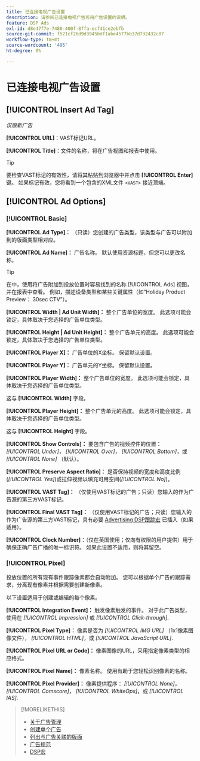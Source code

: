 ```yaml
---
title: 已连接电视广告设置
description: 请参阅已连接电视广告可用广告设置的说明。
feature: DSP Ads
exl-id: d8e47f7e-7480-400f-8ffa-ecf41ce2ebfb
source-git-commit: f521cf26d9d3945bdf1abe4577bb37d732432c87
workflow-type: tm+mt
source-wordcount: '495'
ht-degree: 0%

---
```


# 已连接电视广告设置

## [!UICONTROL Insert Ad Tag]

*仅限新广告*

**[!UICONTROL URL]**：VAST标记URL。

**[!UICONTROL Title]**：文件的名称，将在广告视图和报表中使用。

>[!TIP]
>
> 要检查VAST标记的有效性，请将其粘贴到浏览器中并点击 **[!UICONTROL Enter]** 键。 如果标记有效，您将看到一个包含的XML文件 `<VAST>` 接近顶端。

## [!UICONTROL Ad Options]

### [!UICONTROL Basic]

**[!UICONTROL Ad Type]：** （只读）您创建的广告类型，该类型与广告可以附加到的版面类型相对应。

**[!UICONTROL Ad Name]：** 广告名称。 默认使用资源标题，但您可以更改名称。

>[!TIP]
>
> 在中，使用将广告附加到投放位置时容易找到的名称 [!UICONTROL Ads] 视图，并在报表中查看。 例如，描述设备类型和某些关键属性（如“Holiday Product Preview： 30sec CTV”）。

**[!UICONTROL Width | Ad Unit Width]：** 整个广告单位的宽度。 此选项可能会锁定，具体取决于您选择的广告单位类型。

**[!UICONTROL Height | Ad Unit Height]：** 整个广告单元的高度。 此选项可能会锁定，具体取决于您选择的广告单位类型。

**[!UICONTROL Player X]：** 广告单位的X坐标。 保留默认设置。

**[!UICONTROL Player Y]：** 广告单元的Y坐标。 保留默认设置。

**[!UICONTROL Player Width]：** 整个广告单位的宽度。 此选项可能会锁定，具体取决于您选择的广告单位类型。

这与 **[!UICONTROL Width]** 字段。

**[!UICONTROL Player Height]：** 整个广告单元的高度。 此选项可能会锁定，具体取决于您选择的广告单位类型。

这与 **[!UICONTROL Height]** 字段。

**[!UICONTROL Show Controls]：** 要包含广告的视频控件的位置： *[!UICONTROL Under]*， *[!UICONTROL Over]*， *[!UICONTROL Bottom]*，或 *[!UICONTROL None]* （默认）。

**[!UICONTROL Preserve Aspect Ratio]：** 是否保持视频的宽度和高度比例(*[!UICONTROL Yes]*)或拉伸视频以填充可用空间(*[!UICONTROL No]*)。

**[!UICONTROL VAST Tag]：** （仅使用VAST标记的广告；只读）您输入的作为广告源的第三方VAST标记。

**[!UICONTROL Final VAST Tag]：** （仅使用VAST标记的广告；只读）您输入的作为广告源的第三方VAST标记，具有必要 [Advertising DSP跟踪宏](/help/dsp/campaign-management/macros.md) 已插入（如果适用）。

**[!UICONTROL Clock Number]**：（仅在英国使用；仅向有权限的用户提供）用于确保正确广告广播的唯一标识符。 如果此设置不适用，则将其留空。

### [!UICONTROL Pixel]

投放位置的所有现有事件跟踪像素都会自动附加。 您可以根据单个广告的跟踪需求，分离现有像素并根据需要创建新像素。

以下设置适用于创建或编辑的每个像素。

**[!UICONTROL Integration Event]：** 触发像素触发的事件。 对于此广告类型，使用在 *[!UICONTROL Impression]* 或 *[!UICONTROL Click-through]*.

**[!UICONTROL Pixel Type]：** 像素是否为 *[!UICONTROL IMG URL]* （1x1像素图像文件）， *[!UICONTROL HTML]*，或 *[!UICONTROL JavaScript URL]*.

**[!UICONTROL Pixel URL or Code]：** 像素图像的URL，采用指定像素类型的相应格式。

**[!UICONTROL Pixel Name]：** 像素名称。 使用有助于您轻松识别像素的名称。

**[!UICONTROL Pixel Provider]：** 像素提供程序： *[!UICONTROL None]*， *[!UICONTROL Comscore]*， *[!UICONTROL WhiteOps]*，或 *[!UICONTROL IAS]*.

>[!MORELIKETHIS]
>
>* [关于广告管理](ad-about.md)
>* [创建单个广告](ad-create.md)
>* [列出与广告关联的版面](/help/dsp/campaign-management/ads/ad-list-placements.md)
>* [广告规范](ad-specs.md)
>* [DSP宏](/help/dsp/campaign-management/macros.md)
